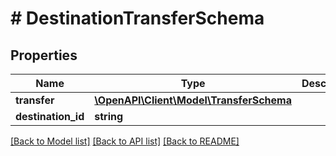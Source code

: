 # # DestinationTransferSchema

## Properties

Name | Type | Description | Notes
------------ | ------------- | ------------- | -------------
**transfer** | [**\OpenAPI\Client\Model\TransferSchema**](TransferSchema.md) |  | [optional]
**destination_id** | **string** |  | [optional]

[[Back to Model list]](../../README.md#models) [[Back to API list]](../../README.md#endpoints) [[Back to README]](../../README.md)

